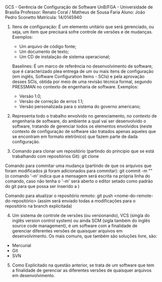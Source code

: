 GCS - Gerência de Configuração de Software
UnB/FGA - Universidade de Brasília
Professor: Renato Coral / Matheus de Sousa Faria
Aluno: João Pedro Sconetto
Matrícula: 14/0145940

1) Itens de configuração:
	É um elemento unitário que será gerenciado, ou seja, um item que precisará sofre controle de versões e de mudanças. Exemplos:
	* Um arquivo de código fonte;
	* Um documento de texto;
	* Um CD de instalação de sistema operacional;

   Baselines:
	É um marco de referência no desenvolvimento de software, que é caracterizado plea entrega de um ou mais itens de configuração (em inglês, Software Configuration Items - SCIs) e pela aprovação desses SCIs, obtida por meio de uma revisão técnica formal, segundo PRESSMAN no contexto de engenharia de software. Exemplos:
	* Versão 1.0;
	* Versão de correção de erros 1.1;
	* Versão personalizada para o sistema do governo americano;

2) Representa todo o trabalho envolvido no gerenciamento, no contexto de engenharia de software, do ambiente a qual vai ser desenvolvido o software, tratando de gerenciar todos os elementos envolvidos (neste contexto de configuração de software são tratados apenas aqueles que se encontram em formato eletrônico) que fazem parte de dada configuração.

3) Comando para clonar um repositório (partindo do príncipio que se está trabalhando com repositórios Git):
git clone <link-para-o-repositorio>

Comando para commitar uma mudança (partindo de que os arquivos que foram modificados já foram adicionados para commitar):
git commit -m "<mensagem-de-commit>" (o comando '-m' indica que a mensagem será escrita na própria linha do comando, caso não tenha o '-m' será aberto o editor setado como padrão do git para que possa ser inserido a <mensagem-de-commit>)

Comando para atualizar o repositório remoto:
git push <nome-do-remote-do-repositório> <nome-da-branch> (assim será enviado todas a modificações para o repositório na branch explicitada)

4) Um sistema de controle de versões (ou versionando), VCS (singla do inglês version control system) ou ainda SCM (sigla também do inglês source code management), é um software com a finalidade de gerenciar diferentes versões de quaisquer arquivos em desenvolvimento. Os mais comuns, que também são soluções livre, são:
* Mercurial
* Git
* SVN

5) Como Explicitado na questão anterior, se trata de um software que tem a finalidade de gerenciar as diferentes versões de quaisquer arquivos em desenvolvimento.
